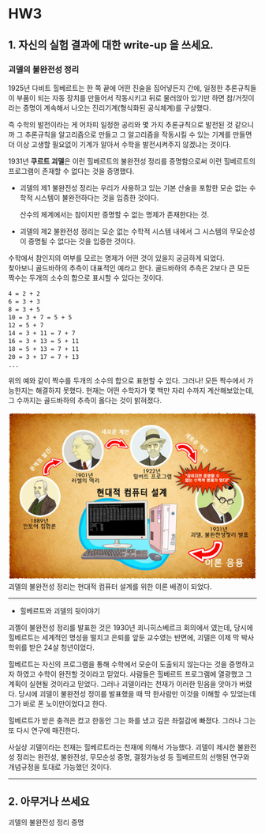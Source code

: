 # HW3

## 1. 자신의 실험 결과에 대한 write-up 을 쓰세요. 

### 괴델의 불완전성 정리

1925년 다비트 힐베르트는 한 쪽 끝에 어떤 진술을 집어넣든지 간에, 일정한 추론규칙들이 부품이 되는 자동 장치를 만들어서 작동시키고 뒤로 물러앉아 있기만 하면 참/거짓이라는 증명이 계속해서 나오는 진리기계(형식화된 공식체계)를 구상했다.

즉 수학의 발전이라는 게 어차피 일정한 공리와 몇 가지 추론규칙으로 발전된 것 같으니까 그 추론규칙을 알고리즘으로 만들고 그 알고리즘을 작동시킬 수 있는 기계를 만들면 더 이상 고생할 필요없이 기계가 알아서 수학을 발전시켜주지 않겠냐는 것이다.

1931년 **쿠르트 괴델**은 이런 힐베르트의 불완전성 정리를 증명함으로써 이런 힐베르트의 프로그램이 존재할 수 없다는 것을 증명했다.

   - 괴델의 제1 불완전성 정리는 우리가 사용하고 있는 기본 산술을 포함한 모순 없는 수학적 시스템이 불완전하다는 것을 입증한 것이다.
   
     산수의 체계에서는 참이지만 증명할 수 없는 명제가 존재한다는 것. 

   - 괴델의 제2 불완전성 정리는 모순 없는 수학적 시스템 내에서 그 시스템의 무모순성이 증명될 수 없다는 것을 입증한 것이다. 

수학에서 참인지의 여부를 모르는 명제가 어떤 것이 있을지 궁금하게 되었다.  
찾아보니 골드바하의 추측이 대표적인 예라고 한다. 골드바하의 추측은 2보다 큰 모든 짝수는 두개의 소수의 합으로 표시할 수 있다는 것이다. 

    4 = 2 + 2
    6 = 3 + 3
    8 = 3 + 5 
    10 = 3 + 7 = 5 + 5
    12 = 5 + 7 
    14 = 3 + 11 = 7 + 7
    16 = 3 + 13 = 5 + 11
    18 = 5 + 13 = 7 + 11
    20 = 3 + 17 = 7 + 13
    ...

위의 예와 같이 짝수를 두개의 소수의 합으로 표현할 수 있다. 그러나! 모든 짝수에서 가능한지는 해결하지 못했다. 
현재는 어떤 수학자가 몇 백만 자리 수까지 계산해보았는데, 그 수까지는 골드바하의 추측이 옳다는 것이 밝혀졌다. 

![image-Gd](Gd.png)
괴델의 불완전성 정리는 현대적 컴퓨터 설계를 위한 이론 배경이 되었다. 

---

  - 힐베르트와 괴델의 뒷이야기

  괴젤이 불완전성 정리를 발표한 것은 1930년 쾨니히스베르크 회의에서 였는데, 당시에 힐베르트는 세계적인 명성을 떨치고 은퇴를 앞둔 교수였는 반면에, 괴델은 이제 막 박사학위를 받은 24살 청년이었다. 

  힐베르트는 자신의 프로그램을 통해 수학에서 모순이 도출되지 않는다는 것을 증명하고자 하였고 수학이 완전할 것이라고 믿었다. 사람들은 힐베르트 프로그램에 열광했고 그 계획이 실현될 것이라고 믿었다. 그러나 괴델이라는 천재가 이러한 믿음을 앗아가 버렸다. 당시에 괴델이 불완전성 정이를 발표했을 때 딱 한사람만 이것을 이해할 수 있었는데 그가 바로 폰 노이만이었다고 한다. 

  힐베르트가 받은 충격은 컸고 한동안 그는 화를 냈고 깊은 좌절감에 빠졌다. 그러나 그는 또 다시 연구에 매진한다.  

  사실상 괴델이라는 천재는 힐베르트라는 천재에 의해서 가능했다. 괴델이 제시한 불완전성 정리는 완전성, 불완전성, 무모순성 증명, 결정가능성 등 힐베르트의 선행된 연구와 개념규정을 토대로 가능했던 것이다. 


-----


## 2. 아무거나 쓰세요 
괴델의 불완전성 정리 증명